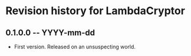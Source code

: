 # Revision history for LambdaCryptor

## 0.1.0.0 -- YYYY-mm-dd

* First version. Released on an unsuspecting world.
